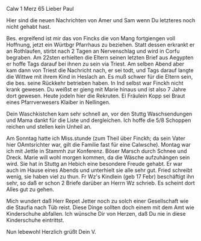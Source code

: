  Calw 1 Merz 65
Lieber Paul

Hier sind die neuen Nachrichten von Amer und Sam wenn Du letzteres noch nicht gehabt hast.

Bes. ergreifend ist mir das von Fincks die von Mang fortgiengen voll Hoffnung, jetzt ein Würtbgr Pfarrhaus zu beziehen. Statt dessen erkrankt er an Rothlaufen, stirbt nach 2 Tagen an Nervenschlag und wird in Corfu begraben. Am 22sten erhielten die Eltern seinen letzten Brief aus Aegypten er hoffe Tags darauf bei ihnen zu sein via Triest. Am selben Abend aber kam dann von Triest die Nachricht nach, er sei todt, und Tags darauf langte die Wittwe mit ihrem Kind in Heslach an. Es muß schwer für die Eltern sein, die bes. seine Rückkehr betrieben haben. In Ind selbst war Finckh nicht krank gewesen. Du weißst er gieng mit Marie hinaus und ist also 7 Jahre dort gewesen. 
Heute jodeln hier die Rekruten. Ei Fräulein Kopp sei Braut eines Pfarrverwesers Klaiber in Nellingen.

Dein Waschkistchen kam sehr schnell an, vor den Stuttg Waschsendungen und Mama dankt für die Liste und dergleichen. Ich hoffe die 5/8 Schoppen reichen und stellen kein Unheil an.

Am Sonntag hatte ich Miss.stunde (zum Theil über Finckh; da sein Vater hier OAmtsrichter war, gilt die Familie fast für eine Calwsche). Montag war ich mit Jettle in Stammh zur Konferenz. Böser Marsch durch Schnee und Dreck. 
Marie will wohl morgen kommen, da die Wäsche aufzuhängen sein wird. Sie hat in Stuttg an Hebich eine besondere Freude gehabt. Er war auch im Hause eines Abends und unterhielt sie alle sehr gut. Fried schreibt wenig, sie haben viel zu thun. Fr Wz's Kindlein (geb 17 Febr) beschäftigt ihn sehr, so daß er schon 2 Briefe darüber an Herrn Wz schrieb. Es scheint dort Alles gut zu gehen.

Mich wundert daß Herr Repet Jetter noch zu solch einer Gesellschaft wie die Staufia nach Tüb reist. Diese Dinge sollten doch einem mit dem Amt wie Kinderschuhe abfallen. Ich wünsche Dir von Herzen, daß Du nie in diese Kinderschuhe eintrittst.

Nun lebewohl Herzlich grüßt
 Dein V.

